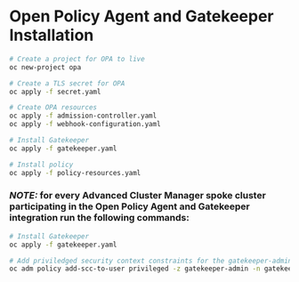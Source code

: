 # Open Policy Agent and Gatekeeper Installation
```bash
# Create a project for OPA to live
oc new-project opa

# Create a TLS secret for OPA
oc apply -f secret.yaml

# Create OPA resources
oc apply -f admission-controller.yaml
oc apply -f webhook-configuration.yaml

# Install Gatekeeper
oc apply -f gatekeeper.yaml

# Install policy
oc apply -f policy-resources.yaml

```

### ***NOTE:*** for every Advanced Cluster Manager spoke cluster participating in the Open Policy Agent and Gatekeeper integration run the following commands:
```bash
# Install Gatekeeper
oc apply -f gatekeeper.yaml

# Add priviledged security context constraints for the gatekeeper-admin service account  
oc adm policy add-scc-to-user privileged -z gatekeeper-admin -n gatekeeper-system

```
